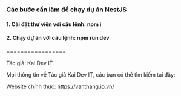 ### Các bước cần làm để chạy dự án NestJS

#### 1. Cài đặt thư viện với câu lệnh: npm i
#### 2. Chạy dự án với câu lệnh: npm run dev


=================

Tác giả: Kai Dev IT

Mọi thông tin về Tác giả Kai Dev IT, các bạn có thể tìm kiếm tại đây:

Website chính thức: https://vanthang.io.vn/

